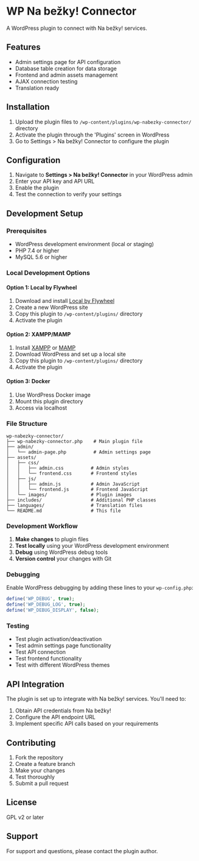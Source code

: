 # WP Na bežky! Connector

A WordPress plugin to connect with Na bežky! services.

## Features

- Admin settings page for API configuration
- Database table creation for data storage
- Frontend and admin assets management
- AJAX connection testing
- Translation ready

## Installation

1. Upload the plugin files to `/wp-content/plugins/wp-nabezky-connector/` directory
2. Activate the plugin through the 'Plugins' screen in WordPress
3. Go to Settings > Na bežky! Connector to configure the plugin

## Configuration

1. Navigate to **Settings > Na bežky! Connector** in your WordPress admin
2. Enter your API key and API URL
3. Enable the plugin
4. Test the connection to verify your settings

## Development Setup

### Prerequisites

- WordPress development environment (local or staging)
- PHP 7.4 or higher
- MySQL 5.6 or higher

### Local Development Options

#### Option 1: Local by Flywheel
1. Download and install [Local by Flywheel](https://localwp.com/)
2. Create a new WordPress site
3. Copy this plugin to `/wp-content/plugins/` directory
4. Activate the plugin

#### Option 2: XAMPP/MAMP
1. Install [XAMPP](https://www.apachefriends.org/) or [MAMP](https://www.mamp.info/)
2. Download WordPress and set up a local site
3. Copy this plugin to `/wp-content/plugins/` directory
4. Activate the plugin

#### Option 3: Docker
1. Use WordPress Docker image
2. Mount this plugin directory
3. Access via localhost

### File Structure

```
wp-nabezky-connector/
├── wp-nabezky-connector.php    # Main plugin file
├── admin/
│   └── admin-page.php          # Admin settings page
├── assets/
│   ├── css/
│   │   ├── admin.css          # Admin styles
│   │   └── frontend.css       # Frontend styles
│   ├── js/
│   │   ├── admin.js           # Admin JavaScript
│   │   └── frontend.js        # Frontend JavaScript
│   └── images/                # Plugin images
├── includes/                  # Additional PHP classes
├── languages/                 # Translation files
└── README.md                  # This file
```

### Development Workflow

1. **Make changes** to plugin files
2. **Test locally** using your WordPress development environment
3. **Debug** using WordPress debug tools
4. **Version control** your changes with Git

### Debugging

Enable WordPress debugging by adding these lines to your `wp-config.php`:

```php
define('WP_DEBUG', true);
define('WP_DEBUG_LOG', true);
define('WP_DEBUG_DISPLAY', false);
```

### Testing

- Test plugin activation/deactivation
- Test admin settings page functionality
- Test API connection
- Test frontend functionality
- Test with different WordPress themes

## API Integration

The plugin is set up to integrate with Na bežky! services. You'll need to:

1. Obtain API credentials from Na bežky!
2. Configure the API endpoint URL
3. Implement specific API calls based on your requirements

## Contributing

1. Fork the repository
2. Create a feature branch
3. Make your changes
4. Test thoroughly
5. Submit a pull request

## License

GPL v2 or later

## Support

For support and questions, please contact the plugin author.
